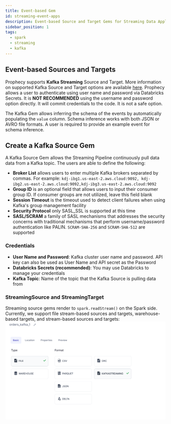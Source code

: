 ```yaml
---
title: Event-based Gem
id: streaming-event-apps
description: Event-based Source and Target Gems for Streaming Data Applications
sidebar_position: 1
tags:
  - spark
  - streaming
  - kafka
---
```


## Event-based Sources and Targets

Prophecy supports **Kafka Streaming** Source and Target. More information on supported Kafka Source and Target options are available [here](https://spark.apache.org/docs/latest/structured-streaming-kafka-integration.html).
Prophecy allows a user to authenticate using user name and password via Databricks Secrets. It is **NOT RECOMMENDED** using the username and password option directly. It will commit credentials to the code. It is not a safe option.

The Kafka Gem allows inferring the schema of the events by automatically populating the `value` column. Schema inference works with both JSON or AVRO file formats. A user is required to provide an example event for schema inference.

## Create a Kafka Source Gem

A Kafka Source Gem allows the Streaming Pipeline continuously pull data data from a Kafka topic. The users are able to define the following:

- **Broker List** allows users to enter multiple Kafka brokers separated by commas. For example: `kdj-ibg1.us-east-2.aws.cloud:9092, kdj-ibg2.us-east-2.aws.cloud:9092,kdj-ibg3.us-east-2.aws.cloud:9092`
- **Group ID** is an optional field that allows users to input their consumer group ID. If consumer groups are not utilized, leave this field blank
- **Session Timeout** is the timeout used to detect client failures when using Kafka's group management facility
- **Security Protocol** only SASL_SSL is supported at this time
- **SASL/SCRAM** a family of SASL mechanisms that addresses the security concerns with traditional mechanisms that perform username/password authentication like PALIN. `SCRAM-SHA-256` and `SCRAM-SHA-512` are supported

### Credentials

- **User Name and Password**: Kafka cluster user name and password. API key can also be used as User Name and API secret as the Password
- **Databricks Secrets (recommended)**: You may use Databricks to manage your credentials
- **Kafka Topic**: Name of the topic that the Kafka Source is pulling data from

### StreamingSource and StreamingTarget

Streaming source gems render to `spark.readStream()` on the Spark side. Currently, we support file stream-based sources and targets, warehouse-based targets, and stream-based sources and targets:
![Sources and Targets](../img/source-screen.png)
